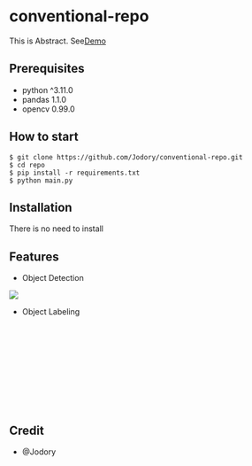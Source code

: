 # conventional-repo

This is Abstract. See[Demo](https://github.com)

## Prerequisites

- python ^3.11.0
- pandas 1.1.0
- opencv 0.99.0

## How to start

```shell
$ git clone https://github.com/Jodory/conventional-repo.git
$ cd repo
$ pip install -r requirements.txt
$ python main.py
```

## Installation

There is no need to install

## Features

- Object Detection

![](https://sample.gif)

- Object Labeling

<embed src="https://"></embed>

## Credit
- @Jodory
